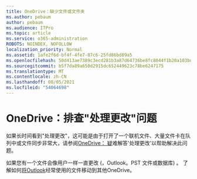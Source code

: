 ```yaml
---
title: OneDrive：缺少文件或文件夹
ms.author: pebaum
author: pebaum
ms.audience: ITPro
ms.topic: article
ms.service: o365-administration
ROBOTS: NOINDEX, NOFOLLOW
localization_priority: Normal
ms.assetid: 1afe2f6d-bf4f-4fe7-87c6-25fd86bd89a5
ms.openlocfilehash: 50d413ae7389c3ecd281b3a87d64736be8fc8044f1b20a103bd3f45c97473502
ms.sourcegitcommit: b5f7da89a650d2915dc652449623c78be6247175
ms.translationtype: MT
ms.contentlocale: zh-CN
ms.lasthandoff: 08/05/2021
ms.locfileid: "54064698"
---
```

# <a name="onedrive-troubleshoot-processing-changes"></a>OneDrive：排查"处理更改"问题

如果长时间看到"处理更改"，这可能是由于打开了一个联机文件、大量文件卡在队列中或文件同步非常大，请参阅[OneDrive： 疑](https://support.office.com/article/onedrive-is-stuck-on-processing-changes-b386b813-9b66-4e47-8c4c-2b45533edccd)难解答'处理更改'以帮助解决此问题。

如果您有一个文件会像用户一样一直更改 (，Outlook。PST 文件或数据库) 。 了解如何[将Outlook](https://support.office.com/article/how-to-remove-an-outlook-pst-data-file-from-onedrive-b6b9e522-59bd-40f7-949f-168d0aa9b38e)经常使用的文件移动到其他OneDrive。

